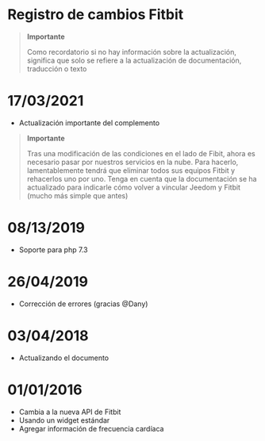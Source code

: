 # Registro de cambios Fitbit

>**Importante**
>
>Como recordatorio si no hay información sobre la actualización, significa que solo se refiere a la actualización de documentación, traducción o texto

# 17/03/2021

- Actualización importante del complemento

>**Importante**
>
> Tras una modificación de las condiciones en el lado de Fibit, ahora es necesario pasar por nuestros servicios en la nube. Para hacerlo, lamentablemente tendrá que eliminar todos sus equipos Fitbit y rehacerlos uno por uno. Tenga en cuenta que la documentación se ha actualizado para indicarle cómo volver a vincular Jeedom y Fitbit (mucho más simple que antes)


# 08/13/2019

- Soporte para php 7.3

# 26/04/2019

- Corrección de errores (gracias @Dany)

# 03/04/2018

- Actualizando el documento

# 01/01/2016

-   Cambia a la nueva API de Fitbit
-   Usando un widget estándar
-   Agregar información de frecuencia cardíaca
